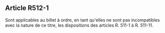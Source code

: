 Article R512-1
----
Sont applicables au billet à ordre, en tant qu'elles ne sont pas incompatibles
avec la nature de ce titre, les dispositions des articles R. 511-1 à R. 511-11.
